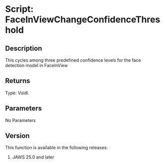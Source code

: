 # Script: FaceInViewChangeConfidenceThreshold

## Description

This cycles among three predefined confidence levels for the face
detection model in FaceInView

## Returns

Type: Void\

## Parameters

No Parameters

## Version

This function is available in the following releases:

1.  JAWS 25.0 and later
